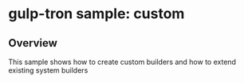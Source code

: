 # gulp-tron sample: custom

## Overview
This sample shows how to create custom builders and how to extend existing system builders
